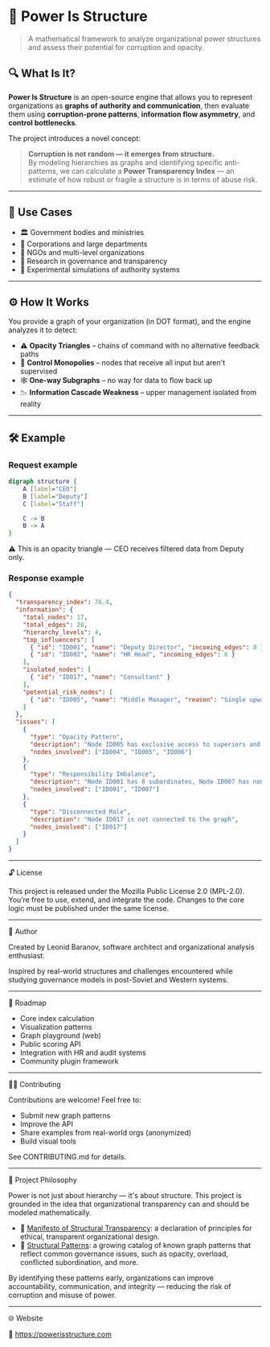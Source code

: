 # 🧠 Power Is Structure

> A mathematical framework to analyze organizational power structures and assess their potential for corruption and opacity.


## 🔍 What Is It?

**Power Is Structure** is an open-source engine that allows you to represent organizations as **graphs of authority and communication**, then evaluate them using **corruption-prone patterns**, **information flow asymmetry**, and **control bottlenecks**.

The project introduces a novel concept:  
> **Corruption is not random — it emerges from structure.**  
By modeling hierarchies as graphs and identifying specific anti-patterns, we can calculate a **Power Transparency Index** — an estimate of how robust or fragile a structure is in terms of abuse risk.

---

## 🎯 Use Cases

- 🏛️ Government bodies and ministries
- 🏢 Corporations and large departments
- 🧩 NGOs and multi-level organizations
- 🧠 Research in governance and transparency
- 🧪 Experimental simulations of authority systems

---

## ⚙️ How It Works

You provide a graph of your organization (in DOT format), and the engine analyzes it to detect:

- ⚠️ **Opacity Triangles** – chains of command with no alternative feedback paths
- 🚨 **Control Monopolies** – nodes that receive all input but aren't supervised
- 🕸️ **One-way Subgraphs** – no way for data to flow back up
- 📉 **Information Cascade Weakness** – upper management isolated from reality

---

## 🛠 Example

### Request example

```dot
digraph structure {
    A [label="CEO"]
    B [label="Deputy"]
    C [label="Staff"]

    C -> B
    B -> A
}
```

⚠️ This is an opacity triangle — CEO receives filtered data from Deputy only.

### Response example

```json
{
  "transparency_index": 76.4,
  "information": {
    "total_nodes": 17,
    "total_edges": 28,
    "hierarchy_levels": 4,
    "top_influencers": [
      { "id": "ID001", "name": "Deputy Director", "incoming_edges": 8 },
      { "id": "ID002", "name": "HR Head", "incoming_edges": 6 }
    ],
    "isolated_nodes": [
      { "id": "ID017", "name": "Consultant" }
    ],
    "potential_risk_nodes": [
      { "id": "ID005", "name": "Middle Manager", "reason": "Single upward path, no cross-validation" }
    ]
  },
  "issues": [
    {
      "type": "Opacity Pattern",
      "description": "Node ID005 has exclusive access to superiors and subordinates",
      "nodes_involved": ["ID004", "ID005", "ID006"]
    },
    {
      "type": "Responsibility Imbalance",
      "description": "Node ID001 has 8 subordinates, Node ID007 has none",
      "nodes_involved": ["ID001", "ID007"]
    },
    {
      "type": "Disconnected Role",
      "description": "Node ID017 is not connected to the graph",
      "nodes_involved": ["ID017"]
    }
  ]
}
```


---

🔓 License

This project is released under the Mozilla Public License 2.0 (MPL-2.0).
You’re free to use, extend, and integrate the code.
Changes to the core logic must be published under the same license.

---

👤 Author

Created by Leonid Baranov,
software architect and organizational analysis enthusiast.

Inspired by real-world structures and challenges encountered while studying governance models in post-Soviet and Western systems.

---

🚀 Roadmap
- Core index calculation
- Visualization patterns
- Graph playground (web)
- Public scoring API
- Integration with HR and audit systems
- Community plugin framework

---

🧑‍💻 Contributing

Contributions are welcome! Feel free to:
- Submit new graph patterns
- Improve the API
- Share examples from real-world orgs (anonymized)
- Build visual tools

See CONTRIBUTING.md for details.

---

🧭 Project Philosophy

Power is not just about hierarchy — it's about structure. This project is grounded in the idea that organizational transparency can and should be modeled mathematically.

- 📜 [Manifesto of Structural Transparency](./MANIFESTO.md): a declaration of principles for ethical, transparent organizational design.
- 🧩 [Structural Patterns](./patterns.md): a growing catalog of known graph patterns that reflect common governance issues, such as opacity, overload, conflicted subordination, and more.

By identifying these patterns early, organizations can improve accountability, communication, and integrity — reducing the risk of corruption and misuse of power.

---

🌐 Website

🔗 https://powerisstructure.com
